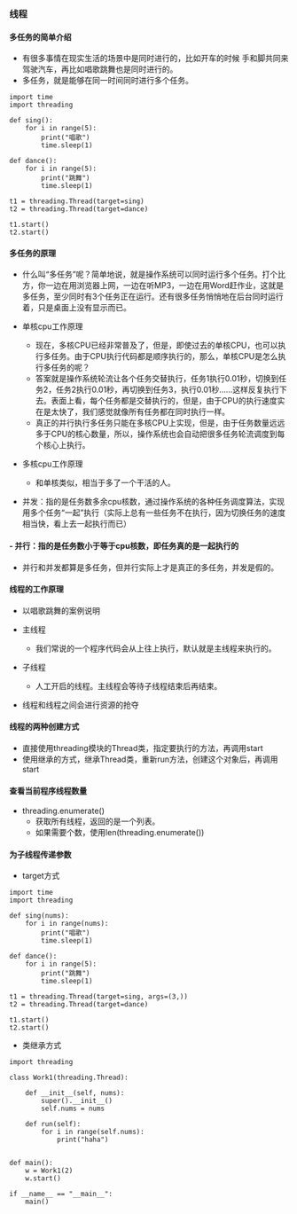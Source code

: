 ### 线程

#### 多任务的简单介绍

- 有很多事情在现实生活的场景中是同时进行的，比如开车的时候 手和脚共同来驾驶汽车，再比如唱歌跳舞也是同时进行的。
- 多任务，就是能够在同一时间同时进行多个任务。
    
    
```
import time
import threading

def sing():
    for i in range(5):
        print("唱歌")
        time.sleep(1)

def dance():
    for i in range(5):
        print("跳舞")
        time.sleep(1)

t1 = threading.Thread(target=sing)
t2 = threading.Thread(target=dance)

t1.start()
t2.start()
```
#### 多任务的原理

- 什么叫“多任务”呢？简单地说，就是操作系统可以同时运行多个任务。打个比方，你一边在用浏览器上网，一边在听MP3，一边在用Word赶作业，这就是多任务，至少同时有3个任务正在运行。还有很多任务悄悄地在后台同时运行着，只是桌面上没有显示而已。
- 单核cpu工作原理
    - 现在，多核CPU已经非常普及了，但是，即使过去的单核CPU，也可以执行多任务。由于CPU执行代码都是顺序执行的，那么，单核CPU是怎么执行多任务的呢？
    - 答案就是操作系统轮流让各个任务交替执行，任务1执行0.01秒，切换到任务2，任务2执行0.01秒，再切换到任务3，执行0.01秒……这样反复执行下去。表面上看，每个任务都是交替执行的，但是，由于CPU的执行速度实在是太快了，我们感觉就像所有任务都在同时执行一样。
    - 真正的并行执行多任务只能在多核CPU上实现，但是，由于任务数量远远多于CPU的核心数量，所以，操作系统也会自动把很多任务轮流调度到每个核心上执行。
- 多核cpu工作原理
    - 和单核类似，相当于多了一个干活的人。

- 并发：指的是任务数多余cpu核数，通过操作系统的各种任务调度算法，实现用多个任务“一起”执行（实际上总有一些任务不在执行，因为切换任务的速度相当快，看上去一起执行而已）
#### - 并行：指的是任务数小于等于cpu核数，即任务真的是一起执行的

- 并行和并发都算是多任务，但并行实际上才是真正的多任务，并发是假的。

#### 线程的工作原理
- 以唱歌跳舞的案例说明
- 主线程
    - 我们常说的一个程序代码会从上往上执行，默认就是主线程来执行的。
- 子线程
    - 人工开启的线程。主线程会等待子线程结束后再结束。

- 线程和线程之间会进行资源的抢夺

#### 线程的两种创建方式
- 直接使用threading模块的Thread类，指定要执行的方法，再调用start
- 使用继承的方式，继承Thread类，重新run方法，创建这个对象后，再调用start

#### 查看当前程序线程数量
- threading.enumerate()
    - 获取所有线程，返回的是一个列表。
    - 如果需要个数，使用len(threading.enumerate())

#### 为子线程传递参数

- target方式

```
import time
import threading 

def sing(nums):
    for i in range(nums):
        print("唱歌")
        time.sleep(1)

def dance():
    for i in range(5):
        print("跳舞")
        time.sleep(1)

t1 = threading.Thread(target=sing, args=(3,))
t2 = threading.Thread(target=dance)

t1.start()
t2.start()
```

- 类继承方式

```
import threading

class Work1(threading.Thread):

    def __init__(self, nums):
        super().__init__()
        self.nums = nums

    def run(self):
        for i in range(self.nums):
            print("haha")


def main():
    w = Work1(2)
    w.start()

if __name__ == "__main__":
    main()
```



